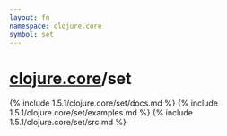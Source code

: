 ```yaml
---
layout: fn
namespace: clojure.core
symbol: set
---
```


# [clojure.core](../)/set

{% include 1.5.1/clojure.core/set/docs.md %}
{% include 1.5.1/clojure.core/set/examples.md %}
{% include 1.5.1/clojure.core/set/src.md %}

